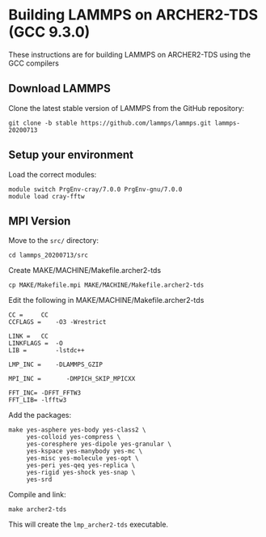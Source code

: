 Building LAMMPS on ARCHER2-TDS (GCC 9.3.0)
===================================================

These instructions are for building LAMMPS on ARCHER2-TDS using the GCC compilers

Download LAMMPS
---------------

Clone the latest stable version of LAMMPS from the GitHub repository:

   `git clone -b stable https://github.com/lammps/lammps.git lammps-20200713`

Setup your environment
----------------------

Load the correct modules:

   ```
   module switch PrgEnv-cray/7.0.0 PrgEnv-gnu/7.0.0
   module load cray-fftw
   ```

MPI Version
-----------

Move to the `src/` directory:

   `cd lammps_20200713/src`

Create MAKE/MACHINE/Makefile.archer2-tds

   `cp MAKE/Makefile.mpi MAKE/MACHINE/Makefile.archer2-tds`

Edit the following in MAKE/MACHINE/Makefile.archer2-tds

   ```
   CC =		CC
   CCFLAGS =	-O3 -Wrestrict
   ```

   ```
   LINK =	CC
   LINKFLAGS =	-O
   LIB = 		-lstdc++
   ```

   ```
   LMP_INC =	-DLAMMPS_GZIP
   ```

   ```
   MPI_INC =       -DMPICH_SKIP_MPICXX
   ```
   
   ```
   FFT_INC= -DFFT_FFTW3
   FFT_LIB= -lfftw3
   ```

Add the packages:

   ```
   make yes-asphere yes-body yes-class2 \
        yes-colloid yes-compress \
        yes-coresphere yes-dipole yes-granular \
        yes-kspace yes-manybody yes-mc \
        yes-misc yes-molecule yes-opt \
        yes-peri yes-qeq yes-replica \
        yes-rigid yes-shock yes-snap \
        yes-srd
   ```

Compile and link:

   `make archer2-tds`

This will create the `lmp_archer2-tds` executable.
